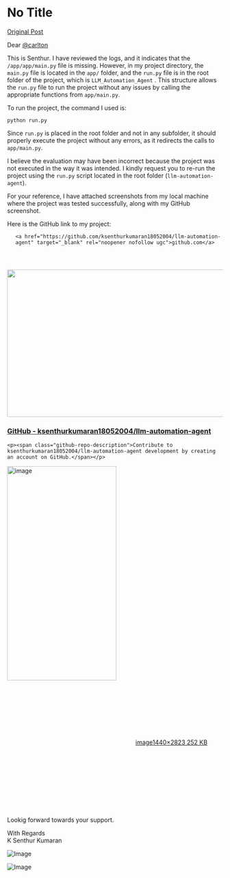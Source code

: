 # No Title

[Original Post](https://discourse.onlinedegree.iitm.ac.in/t/171141/421)

<p>Dear <a class="mention" href="/u/carlton">@carlton</a></p>
<p>This is Senthur. I have reviewed the logs, and it indicates that the<br>
<code>/app/app/main.py</code>     file is missing. However, in my project directory, the<br>
<code>main.py</code>   file is located in the   <code>app/</code>   folder, and the   <code>run.py</code>   file is in the root folder of the project, which is   <code>LLM_Automation_Agent</code>  . This structure allows the <code>run.py</code> file to run the project without any issues by calling the appropriate functions from <code>app/main.py</code>.</p>
<p>To run the project, the command I used is:</p>
<pre><code class="lang-auto">python run.py
</code></pre>
<p>Since <code>run.py</code> is placed in the root folder and not in any subfolder, it should properly execute the project without any errors, as it redirects the calls to <code>app/main.py</code>.</p>
<p>I believe the evaluation may have been incorrect because the project was not executed in the way it was intended. I kindly request you to re-run the project using the <code>run.py</code> script located in the root folder (<code>llm-automation-agent</code>).</p>
<p>For your reference, I have attached screenshots from my local machine where the project was tested successfully, along with my GitHub screenshot.</p>
<p>Here is the GitHub link to my project:</p>
<aside class="onebox githubrepo" data-onebox-src="https://github.com/ksenthurkumaran18052004/llm-automation-agent">
  <header class="source">

      <a href="https://github.com/ksenthurkumaran18052004/llm-automation-agent" target="_blank" rel="noopener nofollow ugc">github.com</a>
  </header>

  <article class="onebox-body">
    <div class="github-row" data-github-private-repo="false">
  <img width="690" height="344" src="https://europe1.discourse-cdn.com/flex013/uploads/iitm/optimized/3X/c/e/ce9394993a2cc41f2a17658d6ed40ff9fff7d6a7_2_690x344.png" class="thumbnail" data-dominant-color="EEF2F3">

  <h3><a href="https://github.com/ksenthurkumaran18052004/llm-automation-agent" target="_blank" rel="noopener nofollow ugc">GitHub - ksenthurkumaran18052004/llm-automation-agent</a></h3>

    <p><span class="github-repo-description">Contribute to ksenthurkumaran18052004/llm-automation-agent development by creating an account on GitHub.</span></p>
</div>

  </article>

  <div class="onebox-metadata">
    
    
  </div>

  <div style="clear: both"></div>
</aside>

<p><div class="lightbox-wrapper"><a class="lightbox" href="https://europe1.discourse-cdn.com/flex013/uploads/iitm/original/3X/6/2/62e7f6525fb97f7d1de84d08cde34b2bf2d5e404.jpeg" data-download-href="/uploads/short-url/e6XLFjN5PrQqC90ksjTjrlFdGPW.jpeg?dl=1" title="image" rel="noopener nofollow ugc"><img src="https://europe1.discourse-cdn.com/flex013/uploads/iitm/optimized/3X/6/2/62e7f6525fb97f7d1de84d08cde34b2bf2d5e404_2_255x500.jpeg" alt="image" data-base62-sha1="e6XLFjN5PrQqC90ksjTjrlFdGPW" width="255" height="500" srcset="https://europe1.discourse-cdn.com/flex013/uploads/iitm/optimized/3X/6/2/62e7f6525fb97f7d1de84d08cde34b2bf2d5e404_2_255x500.jpeg, https://europe1.discourse-cdn.com/flex013/uploads/iitm/optimized/3X/6/2/62e7f6525fb97f7d1de84d08cde34b2bf2d5e404_2_382x750.jpeg 1.5x, https://europe1.discourse-cdn.com/flex013/uploads/iitm/optimized/3X/6/2/62e7f6525fb97f7d1de84d08cde34b2bf2d5e404_2_510x1000.jpeg 2x" data-dominant-color="1D1F21"><div class="meta"><svg class="fa d-icon d-icon-far-image svg-icon" aria-hidden="true"><use href="#far-image"></use></svg><span class="filename">image</span><span class="informations">1440×2823 252 KB</span><svg class="fa d-icon d-icon-discourse-expand svg-icon" aria-hidden="true"><use href="#discourse-expand"></use></svg></div></a></div></p>
<p>Lookig forward towards your support.</p>
<p>With Regards<br>
K Senthur Kumaran</p>

![Image](https://europe1.discourse-cdn.com/flex013/uploads/iitm/optimized/3X/6/2/62e7f6525fb97f7d1de84d08cde34b2bf2d5e404_2_255x500.jpeg)

![Image](https://europe1.discourse-cdn.com/flex013/uploads/iitm/optimized/3X/c/e/ce9394993a2cc41f2a17658d6ed40ff9fff7d6a7_2_690x344.png)